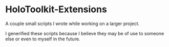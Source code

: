 # HoloToolkit-Extensions

A couple small scripts I wrote while working on a larger project.

I generified these scripts because I believe they may be of use to someone else or even to myself in the future.
